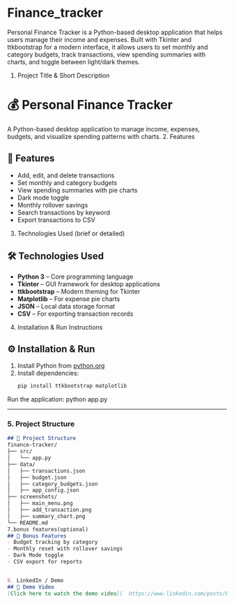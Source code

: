 # Finance_tracker
Personal Finance Tracker is a Python-based desktop application that helps users manage their income and expenses. Built with Tkinter and ttkbootstrap for a modern interface, it allows users to set monthly and category budgets, track transactions, view spending summaries with charts, and toggle between light/dark themes. 
1. Project Title & Short Description
# 💰 Personal Finance Tracker
A Python-based desktop application to manage income, expenses, budgets, and visualize spending patterns with charts.
2. Features
## 🚀 Features
- Add, edit, and delete transactions
- Set monthly and category budgets
- View spending summaries with pie charts
- Dark mode toggle
- Monthly rollover savings
- Search transactions by keyword
- Export transactions to CSV
3. Technologies Used (brief or detailed)
  ## 🛠 Technologies Used
- **Python 3** – Core programming language
- **Tkinter** – GUI framework for desktop applications
- **ttkbootstrap** – Modern theming for Tkinter
- **Matplotlib** – For expense pie charts
- **JSON** – Local data storage format
- **CSV** – For exporting transaction records
4. Installation & Run Instructions
  ## ⚙️ Installation & Run
1. Install Python from [python.org](https://www.python.org/downloads/)
2. Install dependencies:
   ```bash
   pip install ttkbootstrap matplotlib
Run the application:
python app.py

---

### **5. Project Structure**
```markdown
## 📂 Project Structure
finance-tracker/
├── src/
│   └── app.py
├── data/
│   ├── transactions.json
│   ├── budget.json
│   ├── category_budgets.json
│   ├── app_config.json
├── screenshots/
│   ├── main_menu.png
│   ├── add_transaction.png
│   ├── summary_chart.png
└── README.md
7.bonus features(optional)
## 🌟 Bonus Features
- Budget tracking by category
- Monthly reset with rollover savings
- Dark Mode toggle
- CSV export for reports


8. LinkedIn / Demo
## 📢 Demo Video
[Click here to watch the demo video](  https://www.linkedin.com/posts/bhavana-s-8b973026b_bharatintern-python-tkinter-activity-7361424922822266881-y1fD?utm_source=share&utm_medium=member_desktop&rcm=ACoAAEIjPA0B0sjATyYTVZGnj5dNZTKw3jdyLLA )


